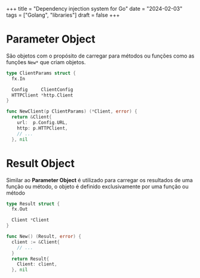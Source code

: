 +++
title = "Dependency injection system for Go"
date = "2024-02-03"
tags = ["Golang", "libraries"]
draft = false
+++

# Parameter Object

São objetos com o propósito de carregar para métodos ou funções como as funções `New*` que criam objetos.

```go
type ClientParams struct {
  fx.In

  Config     ClientConfig
  HTTPClient *http.Client
}

func NewClient(p ClientParams) (*Client, error) {
  return &Client{
    url:  p.Config.URL,
    http: p.HTTPClient,
    // ...
  }, nil
```

# Result Object

Similar ao **Parameter Object** é utilizado para carregar os resultados de uma função ou método, o objeto é definido
exclusivamente por uma função ou método

```go
type Result struct {
  fx.Out

  Client *Client
}

func New() (Result, error) {
  client := &Client{
    // ...
  }
  return Result{
    Client: client,
  }, nil
```
